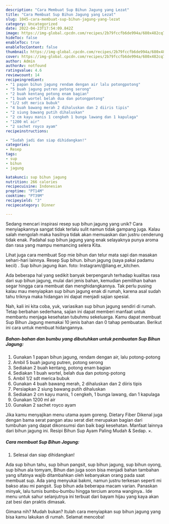 ```yaml
---
description: "Cara Membuat Sup Bihun Jagung yang Lezat"
title: "Cara Membuat Sup Bihun Jagung yang Lezat"
slug: 1045-cara-membuat-sup-bihun-jagung-yang-lezat
category: Uncategorized
date: 2022-04-23T17:54:09.842Z
image: https://img-global.cpcdn.com/recipes/2b79fccfb6de994a/680x482cq70/sup-bihun-jagung-foto-resep-utama.jpg
hideToc: false
enableToc: true
enableTocContent: false
thumbnail: https://img-global.cpcdn.com/recipes/2b79fccfb6de994a/680x482cq70/sup-bihun-jagung-foto-resep-utama.jpg
cover: https://img-global.cpcdn.com/recipes/2b79fccfb6de994a/680x482cq70/sup-bihun-jagung-foto-resep-utama.jpg
author: Admin
authorAv: notfound
ratingvalue: 4.6
reviewcount: 14
recipeingredient:
- "1 papan bihun jagung rendam dengan air lalu potongpotong"
- "5 buah jagung putren potong serong"
- "2 buah kentang potong enam bagian"
- "1 buah wortel belah dua dan potongpotong"
- "1/2 sdt merica bubuk"
- "4 buah bawang merah 2 dihaluskan dan 2 diiris tipis"
- "2 siung bawang putih dihaluskan"
- "2 cm kayu manis 1 cengkeh 1 bunga lawang dan 1 kapulaga"
- "1200 ml air"
- "2 sachet royco ayam"
recipeinstructions:

- "Sudah jadi dan siap dihidangkan!"
categories:
- Resep
tags:
- sup
- bihun
- jagung

katakunci: sup bihun jagung 
nutrition: 266 calories
recipecuisine: Indonesian
preptime: "PT14M"
cooktime: "PT39M"
recipeyield: "3"
recipecategory: Dinner

---
```





Sedang mencari inspirasi resep sup bihun jagung yang unik? Cara menyiapkannya sangat tidak terlalu sulit namun tidak gampang juga. Kalau salah mengolah maka hasilnya tidak akan memuaskan dan justru cenderung tidak enak. Padahal sup bihun jagung yang enak selayaknya punya aroma dan rasa yang mampu memancing selera Kita.





Lihat juga cara membuat Sop mie bihun dan telur mata sapi dan masakan sehari-hari lainnya. Resep Sup bihun. bihun jagung (saya pakai padamu kecil) . Sup bihun jagung ikan. foto: Instagram/@liang.er_kitchen.

Ada beberapa hal yang sedikit banyak berpengaruh terhadap kualitas rasa dari sup bihun jagung, mulai dari jenis bahan, kemudian pemilihan bahan segar hingga cara membuat dan menghidangkannya. Tak perlu pusing kalau mau menyiapkan sup bihun jagung enak di rumah, karena asal sudah tahu triknya maka hidangan ini dapat menjadi sajian spesial.






Nah, kali ini kita coba, yuk, variasikan sup bihun jagung sendiri di rumah. Tetap berbahan sederhana, sajian ini dapat memberi manfaat untuk membantu menjaga kesehatan tubuhmu sekeluarga. Kamu dapat membuat Sup Bihun Jagung memakai 10 jenis bahan dan 0 tahap pembuatan. Berikut ini cara untuk membuat hidangannya.

<!--inarticleads1-->

##### Bahan-bahan dan bumbu yang dibutuhkan untuk pembuatan Sup Bihun Jagung:

1. Gunakan 1 papan bihun jagung, rendam dengan air, lalu potong-potong
1. Ambil 5 buah jagung putren, potong serong
1. Sediakan 2 buah kentang, potong enam bagian
1. Sediakan 1 buah wortel, belah dua dan potong-potong
1. Ambil 1/2 sdt merica bubuk
1. Gunakan 4 buah bawang merah, 2 dihaluskan dan 2 diiris tipis
1. Persiapkan 2 siung bawang putih dihaluskan
1. Sediakan 2 cm kayu manis, 1 cengkeh, 1 bunga lawang, dan 1 kapulaga
1. Gunakan 1200 ml air
1. Gunakan 2 sachet royco ayam


Jika kamu menyajikan menu utama ayam goreng. Dietary Fiber Dikenal juga dengan bama serat pangan atau serat diet merupakan bagian dari tumbuhan yang dapat dikonsumsi dan baik bagi kesehatan. Manfaat lainnya dari bihun jagung ini. Resipi Bihun Sup Ayam Paling Mudah &amp; Sedap. ×. 

<!--inarticleads2-->

##### Cara membuat Sup Bihun Jagung:


1. Selesai dan siap dihidangkan!

Ada sup bihun tahu, sup bihun pangsit, sup bihun jagung, sup bihun oyong, sup bihun ala tomyam, Bihun dan juga soon bisa menjadi bahan tambahan yang sifatnya wajib ditambahkan oleh kebanyakan orang pada saat membuat sup. Ada yang menyukai bakmi, namun justru terkesan seperti mi bakso atau mi pangsit. Sup bihun ada beberapa macam varian. Panaskan minyak, lalu tumis bumbu-bumbu hingga tercium aroma wanginya.. Ide menu untuk sahur selanjutnya ini terbuat dari bayam hijau yang kaya akan zat besi dan praktis dimasak. 

Gimana nih? Mudah bukan? Itulah cara menyiapkan sup bihun jagung yang bisa kamu lakukan di rumah. Selamat mencoba!
